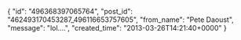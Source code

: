  {
   "id": "496368397065764",
   "post_id": "462493170453287_496116653757605",
   "from_name": "Pete Daoust",
   "message": "lol....",
   "created_time": "2013-03-26T14:21:40+0000"
 }
